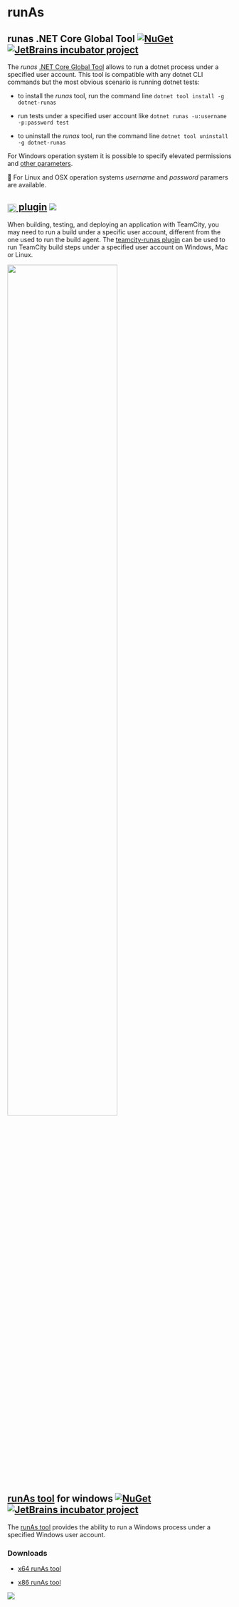 # runAs

## runas .NET Core Global Tool [![NuGet](https://buildstats.info/nuget/dotnet-runas?includePreReleases=true)](https://www.nuget.org/packages/dotnet-runas) [![JetBrains incubator project](http://jb.gg/badges/incubator.svg)](https://confluence.jetbrains.com/display/ALL/JetBrains+on+GitHub)

The _runas_ [.NET Core Global Tool](https://docs.microsoft.com/en-us/dotnet/core/tools/global-tools) allows to run a dotnet process under a specified user account. This tool is compatible with any dotnet CLI commands but the most obvious scenario is running dotnet tests:

- to install the _runas_ tool, run the command line `dotnet tool install -g dotnet-runas`

- run tests under a specified user account like `dotnet runas -u:username -p:password test`

- to uninstall the _runas_ tool, run the command line `dotnet tool uninstall -g dotnet-runas`

For Windows operation system it is possible to specify elevated permissions and [other parameters](https://github.com/JetBrains/runAs/wiki/runAs-tool). 

:construction: For Linux and OSX operation systems _username_ and _password_ paramers are available.

## [<img src="https://cdn.worldvectorlogo.com/logos/teamcity.svg" height="20" align="center"/> plugin](https://github.com/JetBrains/teamcity-runas-plugin) [<img src="http://jb.gg/badges/official.svg" />](https://confluence.jetbrains.com/display/ALL/JetBrains+on+GitHub)

When building, testing, and deploying an application with TeamCity, you may need to run a build under a specific user account, different from the one used to run the build agent. The [teamcity-runas plugin](https://github.com/JetBrains/teamcity-runas-plugin) can be used to run TeamCity build steps under a specified user account on Windows, Mac or Linux.

<img src="https://github.com/JetBrains/teamcity-runas-plugin/blob/master/docs/RunAs.png" width="70%" height="70%"/>

## [runAs tool](https://github.com/JetBrains/runAs/wiki/runAs-tool) for windows [![NuGet](https://buildstats.info/nuget/JetBrains.runAs)](https://www.nuget.org/packages/JetBrains.runAs) [![JetBrains incubator project](http://jb.gg/badges/incubator.svg)](https://confluence.jetbrains.com/display/ALL/JetBrains+on+GitHub)

The [runAs tool](https://github.com/JetBrains/runAs/wiki/runAs-tool) provides the ability to run a Windows process under a specified Windows user account.

### Downloads

* [x64 runAs tool](https://teamcity.jetbrains.com/guestAuth/app/rest/builds/buildType:TeamCityPluginsByJetBrains_TeamCityRunAs_CltForWindows,pinned:true,status:SUCCESS,branch:master,tags:release/artifacts/content/bin/x64/JetBrains.runAs.exe)

* [x86 runAs tool](https://teamcity.jetbrains.com/httpAuth/app/rest/builds/buildType:TeamCityPluginsByJetBrains_TeamCityRunAs_CltForWindows,pinned:true,status:SUCCESS,tags:release/artifacts/content/bin/x86/JetBrains.runAs.exe)

[<img src="http://teamcity.jetbrains.com/app/rest/builds/buildType:(id:TeamCityPluginsByJetBrains_TeamCityRunAs_CltForWindows)/statusIcon.svg"/>](http://teamcity.jetbrains.com/viewType.html?buildTypeId=TeamCityPluginsByJetBrains_TeamCityRunAs_CltForWindows&guest=1)
